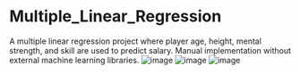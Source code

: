 # Multiple_Linear_Regression
A multiple linear regression project where player age, height, mental strength, and skill are used to predict salary. Manual implementation without external machine learning libraries.
![image](https://github.com/user-attachments/assets/e4547198-c115-40e4-bcdd-6bd36d79f464)
![image](https://github.com/user-attachments/assets/6e59b5a2-73b3-406b-99cb-c73e2a228a2d)
![image](https://github.com/user-attachments/assets/dc694bea-75ce-4ff2-a6c9-92c899841866)
